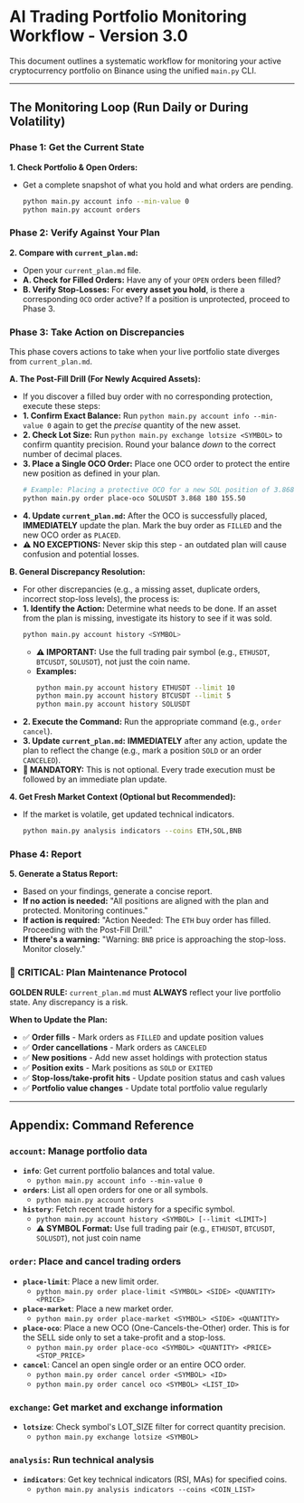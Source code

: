 # AI Trading Portfolio Monitoring Workflow - Version 3.0

This document outlines a systematic workflow for monitoring your active cryptocurrency portfolio on Binance using the unified `main.py` CLI.

---

## The Monitoring Loop (Run Daily or During Volatility)

### **Phase 1: Get the Current State**

**1. Check Portfolio & Open Orders:**
   - Get a complete snapshot of what you hold and what orders are pending.
     ```bash
     python main.py account info --min-value 0
     python main.py account orders
     ```

### **Phase 2: Verify Against Your Plan**

**2. Compare with `current_plan.md`:**
   - Open your `current_plan.md` file.
   - **A. Check for Filled Orders:** Have any of your `OPEN` orders been filled?
   - **B. Verify Stop-Losses:** For **every asset you hold**, is there a corresponding `OCO` order active? If a position is unprotected, proceed to Phase 3.

### **Phase 3: Take Action on Discrepancies**

This phase covers actions to take when your live portfolio state diverges from `current_plan.md`.

**A. The Post-Fill Drill (For Newly Acquired Assets):**
   - If you discover a filled buy order with no corresponding protection, execute these steps:
   - **1. Confirm Exact Balance:** Run `python main.py account info --min-value 0` again to get the *precise* quantity of the new asset.
   - **2. Check Lot Size:** Run `python main.py exchange lotsize <SYMBOL>` to confirm quantity precision. Round your balance *down* to the correct number of decimal places.
   - **3. Place a Single OCO Order:** Place one OCO order to protect the entire new position as defined in your plan.
     ```bash
     # Example: Placing a protective OCO for a new SOL position of 3.868
     python main.py order place-oco SOLUSDT 3.868 180 155.50
     ```
   - **4. Update `current_plan.md`:** After the OCO is successfully placed, **IMMEDIATELY** update the plan. Mark the buy order as `FILLED` and the new OCO order as `PLACED`.
   - **⚠️ NO EXCEPTIONS:** Never skip this step - an outdated plan will cause confusion and potential losses.

**B. General Discrepancy Resolution:**
   - For other discrepancies (e.g., a missing asset, duplicate orders, incorrect stop-loss levels), the process is:
   - **1. Identify the Action:** Determine what needs to be done. If an asset from the plan is missing, investigate its history to see if it was sold.
     ```bash
     python main.py account history <SYMBOL>
     ```
     - **⚠️ IMPORTANT:** Use the full trading pair symbol (e.g., `ETHUSDT`, `BTCUSDT`, `SOLUSDT`), not just the coin name.
     - **Examples:**
       ```bash
       python main.py account history ETHUSDT --limit 10
       python main.py account history BTCUSDT --limit 5
       python main.py account history SOLUSDT
       ```
   - **2. Execute the Command:** Run the appropriate command (e.g., `order cancel`).
   - **3. Update `current_plan.md`:** **IMMEDIATELY** after any action, update the plan to reflect the change (e.g., mark a position `SOLD` or an order `CANCELED`).
   - **🚨 MANDATORY:** This is not optional. Every trade execution must be followed by an immediate plan update.

**4. Get Fresh Market Context (Optional but Recommended):**
   - If the market is volatile, get updated technical indicators.
     ```bash
     python main.py analysis indicators --coins ETH,SOL,BNB
     ```

### **Phase 4: Report**

**5. Generate a Status Report:**
   - Based on your findings, generate a concise report.
   - **If no action is needed:** "All positions are aligned with the plan and protected. Monitoring continues."
   - **If action is required:** "Action Needed: The `ETH` buy order has filled. Proceeding with the Post-Fill Drill."
   - **If there's a warning:** "Warning: `BNB` price is approaching the stop-loss. Monitor closely."

### **🚨 CRITICAL: Plan Maintenance Protocol**

**GOLDEN RULE:** `current_plan.md` must **ALWAYS** reflect your live portfolio state. Any discrepancy is a risk.

**When to Update the Plan:**
- ✅ **Order fills** - Mark orders as `FILLED` and update position values
- ✅ **Order cancellations** - Mark orders as `CANCELED`
- ✅ **New positions** - Add new asset holdings with protection status
- ✅ **Position exits** - Mark positions as `SOLD` or `EXITED`
- ✅ **Stop-loss/take-profit hits** - Update position status and cash values
- ✅ **Portfolio value changes** - Update total portfolio value regularly

---

## Appendix: Command Reference

### **`account`**: Manage portfolio data
- **`info`**: Get current portfolio balances and total value.
  - `python main.py account info --min-value 0`
- **`orders`**: List all open orders for one or all symbols.
  - `python main.py account orders`
- **`history`**: Fetch recent trade history for a specific symbol.
  - `python main.py account history <SYMBOL> [--limit <LIMIT>]`
  - **⚠️ SYMBOL Format:** Use full trading pair (e.g., `ETHUSDT`, `BTCUSDT`, `SOLUSDT`), not just coin name

### **`order`**: Place and cancel trading orders
- **`place-limit`**: Place a new limit order.
  - `python main.py order place-limit <SYMBOL> <SIDE> <QUANTITY> <PRICE>`
- **`place-market`**: Place a new market order.
  - `python main.py order place-market <SYMBOL> <SIDE> <QUANTITY>`
- **`place-oco`**: Place a new OCO (One-Cancels-the-Other) order. This is for the SELL side only to set a take-profit and a stop-loss.
  - `python main.py order place-oco <SYMBOL> <QUANTITY> <PRICE> <STOP_PRICE>`
- **`cancel`**: Cancel an open single order or an entire OCO order.
  - `python main.py order cancel order <SYMBOL> <ID>`
  - `python main.py order cancel oco <SYMBOL> <LIST_ID>`

### **`exchange`**: Get market and exchange information
- **`lotsize`**: Check symbol's LOT_SIZE filter for correct quantity precision.
  - `python main.py exchange lotsize <SYMBOL>`

### **`analysis`**: Run technical analysis
- **`indicators`**: Get key technical indicators (RSI, MAs) for specified coins.
  - `python main.py analysis indicators --coins <COIN_LIST>`
